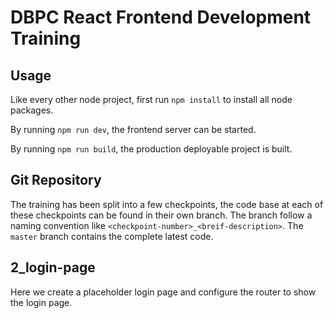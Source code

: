 # DBPC React Frontend Development Training

## Usage
Like every other node project, first run `npm install` to install all node packages.

By running `npm run dev`, the frontend server can be started.

By running `npm run build`, the production deployable project is built.

## Git Repository
The training has been split into a few checkpoints, the code base at each of these checkpoints can be found in their own branch. The branch follow a naming convention like `<checkpoint-number>_<breif-description>`. The `master` branch contains the complete latest code.

## 2_login-page
Here we create a placeholder login page and configure the router to show the login page.